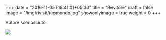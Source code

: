 +++
date = "2016-11-05T19:41:01+05:30"
title = "Bevitore"
draft = false
image = "/img/rivisti/teomondo.jpg"
showonlyimage = true
weight = 0
+++

Autore sconosciuto
<!--more-->

![](/img/rivisti/teomondo.jpg)

